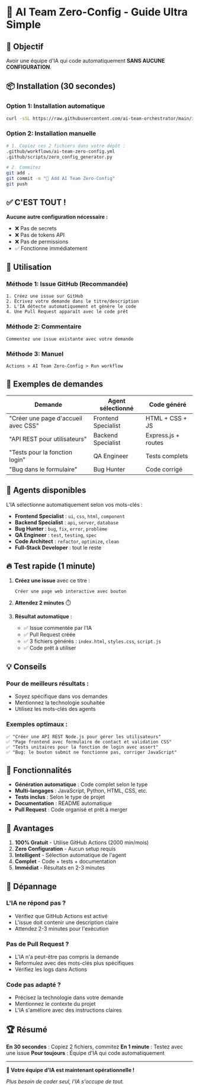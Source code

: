 # 🤖 AI Team Zero-Config - Guide Ultra Simple

## 🎯 Objectif
Avoir une équipe d'IA qui code automatiquement **SANS AUCUNE CONFIGURATION**.

## 📦 Installation (30 secondes)

### Option 1: Installation automatique
```bash
curl -sSL https://raw.githubusercontent.com/ai-team-orchestrator/main/install-zero-config.sh | bash
```

### Option 2: Installation manuelle
```bash
# 1. Copiez ces 2 fichiers dans votre dépôt :
.github/workflows/ai-team-zero-config.yml
.github/scripts/zero_config_generator.py

# 2. Commitez
git add .
git commit -m "🤖 Add AI Team Zero-Config"  
git push
```

## ✅ C'EST TOUT !

**Aucune autre configuration nécessaire :**
- ❌ Pas de secrets
- ❌ Pas de tokens API
- ❌ Pas de permissions
- ✅ Fonctionne immédiatement

## 🚀 Utilisation

### Méthode 1: Issue GitHub (Recommandée)
```
1. Créez une issue sur GitHub
2. Écrivez votre demande dans le titre/description
3. L'IA détecte automatiquement et génère le code
4. Une Pull Request apparaît avec le code prêt
```

### Méthode 2: Commentaire
```
Commentez une issue existante avec votre demande
```

### Méthode 3: Manuel
```
Actions > AI Team Zero-Config > Run workflow
```

## 🎯 Exemples de demandes

| Demande | Agent sélectionné | Code généré |
|---------|------------------|-------------|
| "Créer une page d'accueil avec CSS" | Frontend Specialist | HTML + CSS + JS |
| "API REST pour utilisateurs" | Backend Specialist | Express.js + routes |
| "Tests pour la fonction login" | QA Engineer | Tests complets |
| "Bug dans le formulaire" | Bug Hunter | Code corrigé |

## 🤖 Agents disponibles

L'IA sélectionne automatiquement selon vos mots-clés :

- **Frontend Specialist** : `ui`, `css`, `html`, `component`
- **Backend Specialist** : `api`, `server`, `database`
- **Bug Hunter** : `bug`, `fix`, `error`, `problème`
- **QA Engineer** : `test`, `testing`, `spec`
- **Code Architect** : `refactor`, `optimize`, `clean`
- **Full-Stack Developer** : tout le reste

## 🔥 Test rapide (1 minute)

1. **Créez une issue** avec ce titre :
   ```
   Créer une page web interactive avec bouton
   ```

2. **Attendez 2 minutes** ⏱️

3. **Résultat automatique** :
   - ✅ Issue commentée par l'IA
   - ✅ Pull Request créée
   - ✅ 3 fichiers générés : `index.html`, `styles.css`, `script.js`
   - ✅ Code prêt à utiliser

## 💡 Conseils

### Pour de meilleurs résultats :
- Soyez spécifique dans vos demandes
- Mentionnez la technologie souhaitée
- Utilisez les mots-clés des agents

### Exemples optimaux :
```
✅ "Créer une API REST Node.js pour gérer les utilisateurs"
✅ "Page frontend avec formulaire de contact et validation CSS"
✅ "Tests unitaires pour la fonction de login avec assert"
✅ "Bug: le bouton submit ne fonctionne pas, corriger JavaScript"
```

## 🔧 Fonctionnalités

- **Génération automatique** : Code complet selon le type
- **Multi-langages** : JavaScript, Python, HTML, CSS, etc.
- **Tests inclus** : Selon le type de projet
- **Documentation** : README automatique
- **Pull Request** : Code organisé et prêt à merger

## 🎉 Avantages

1. **100% Gratuit** - Utilise GitHub Actions (2000 min/mois)
2. **Zero Configuration** - Aucun setup requis
3. **Intelligent** - Sélection automatique de l'agent
4. **Complet** - Code + tests + documentation
5. **Immédiat** - Résultats en 2-3 minutes

## 🚨 Dépannage

### L'IA ne répond pas ?
- Vérifiez que GitHub Actions est activé
- L'issue doit contenir une description claire
- Attendez 2-3 minutes pour l'exécution

### Pas de Pull Request ?
- L'IA n'a peut-être pas compris la demande
- Reformulez avec des mots-clés plus spécifiques
- Vérifiez les logs dans Actions

### Code pas adapté ?
- Précisez la technologie dans votre demande
- Mentionnez le contexte du projet
- L'IA s'améliore avec des instructions claires

## 🏆 Résumé

**En 30 secondes** : Copiez 2 fichiers, commitez
**En 1 minute** : Testez avec une issue
**Pour toujours** : Équipe d'IA qui code automatiquement

---

**🤖 Votre équipe d'IA est maintenant opérationnelle !**

*Plus besoin de coder seul, l'IA s'occupe de tout.* 